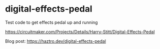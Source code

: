 # digital-effects-pedal

Test code to get effects pedal up and running

https://circuitmaker.com/Projects/Details/Harry-Stitt/Digital-Effects-Pedal

Blog post: https://haztro.dev/digital-effects-pedal
